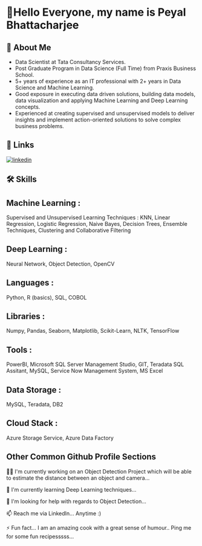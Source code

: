 
# 👋Hello Everyone, my name is Peyal Bhattacharjee

## 🚀 About Me
- Data Scientist at Tata Consultancy Services.
- Post Graduate Program in Data Science (Full Time) from Praxis Business School.
- 5+ years of experience as an IT professional with 2+ years in Data Science and Machine Learning.
- Good exposure in executing data driven solutions, building data models, data visualization and applying Machine Learning and Deep Learning concepts.
- Experienced at creating supervised and unsupervised models to deliver insights and implement action-oriented solutions to solve complex business problems.

## 🔗 Links
[![linkedin](https://img.shields.io/badge/linkedin-0A66C2?style=for-the-badge&logo=linkedin&logoColor=white)](https://www.linkedin.com/in/peyal-bhattacharjee-3640367a/)



## 🛠 Skills
## Machine Learning : 
Supervised and Unsupervised Learning Techniques : KNN, Linear Regression, Logistic Regression, Naive Bayes, Decision Trees, Ensemble Techniques, Clustering and Collaborative Filtering
## Deep Learning : 
Neural Network, Object Detection, OpenCV
## Languages : 
Python, R (basics), SQL, COBOL
## Libraries : 
Numpy, Pandas, Seaborn, Matplotlib, Scikit-Learn, NLTK, TensorFlow
## Tools : 
PowerBI, Microsoft SQL Server Management Studio, GIT, Teradata SQL Assitant, MySQL, Service Now Management System, MS Excel
## Data Storage : 
MySQL, Teradata, DB2
## Cloud Stack : 
Azure Storage Service, Azure Data Factory


## Other Common Github Profile Sections
👩‍💻 I'm currently working on an Object Detection Project which will be able to estimate the distance between an object and camera...

🧠 I'm currently learning Deep Learning techniques...

🤔 I'm looking for help with regards to Object Detection...

📫 Reach me via LinkedIn... Anytime :) 

⚡️ Fun fact... I am an amazing cook with a great sense of humour.. Ping me for some fun recipesssss...

